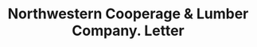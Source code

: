 ---
doi: 10.7916/D8X368J6
date_other: '1916'
date_other_textual: '1916'
form: correspondence
genre:
- Letters (correspondence)
name:
- Northwestern Cooperage & Lumber Company
object_in_context_url: https://biggert.cul.columbia.edu/items/view/ave_biggert_00627
subject_hierarchical_geographic:
- Gladstone, Michigan, United States
subject_name:
- Northwestern Cooperage & Lumber Company
title: Northwestern Cooperage & Lumber Company. Letter
sort_title: Northwestern Cooperage & Lumber Company. Letter
call_number: ave_biggert_00627
coordinates:
- 45.85277777777778,-87.02166666666666
pid: ave_biggert_00627
identifiers: ave_biggert_00627
thumbnail: https://derivativo-3.library.columbia.edu/iiif/2/ldpd:343634/full/!256,256/0/native.jpg
permalink: "/items/ave_biggert_00627/"
layout: iiif-image-page
---
